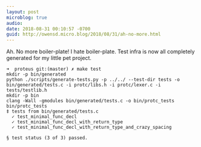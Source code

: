```yaml
---
layout: post
microblog: true
audio: 
date: 2018-08-31 00:10:57 -0700
guid: http://owensd.micro.blog/2018/08/31/ah-no-more.html
---
```

Ah. No more boiler-plate! I hate boiler-plate. Test infra is now all completely generated for my little pet project.

```
➜  proteus git:(master) ✗ make test
mkdir -p bin/generated
python ./scripts/generate-tests.py -p ../../ --test-dir tests -o bin/generated/tests.c -i protc/libs.h -i protc/lexer.c -i tests/testlib.h
mkdir -p bin
clang -Wall -gmodules bin/generated/tests.c -o bin/protc_tests
bin/protc_tests
‡ tests from bin/generated/tests.c
  ✓ test_minimal_func_decl
  ✓ test_minimal_func_decl_with_return_type
  ✓ test_minimal_func_decl_with_return_type_and_crazy_spacing

§ test status (3 of 3) passed.
```
